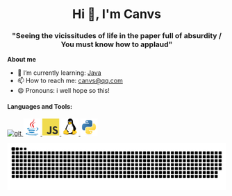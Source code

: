 <h1 align="center">Hi 👋, I'm Canvs</h1>

<h3 align="center">"Seeing the vicissitudes of life in the paper full of absurdity / You must know how to applaud"</h3>


**About me**
- 🌱 I’m currently learning: [Java](https://github.com/canvss/JavaSE)
- 📫 How to reach me: canvs@qq.com
- 😄 Pronouns: i well hope so this!
<h4 align="left">Languages and Tools:</h4>
<p align="left"> <a href="https://git-scm.com/" target="_blank"> <img src="https://www.vectorlogo.zone/logos/git-scm/git-scm-icon.svg" alt="git" width="40" height="40"/> </a> <a href="https://www.java.com" target="_blank"> <img src="https://raw.githubusercontent.com/devicons/devicon/master/icons/java/java-original.svg" alt="java" width="40" height="40"/> </a> <a href="https://developer.mozilla.org/en-US/docs/Web/JavaScript" target="_blank"> <img src="https://raw.githubusercontent.com/devicons/devicon/master/icons/javascript/javascript-original.svg" alt="javascript" width="40" height="40"/> </a> <a href="https://www.linux.org/" target="_blank"> <img src="https://raw.githubusercontent.com/devicons/devicon/master/icons/linux/linux-original.svg" alt="linux" width="40" height="40"/> </a> <a href="https://www.python.org" target="_blank"> <img src="https://raw.githubusercontent.com/devicons/devicon/master/icons/python/python-original.svg" alt="python" width="40" height="40"/> </a> </p>
<picture>
  <source media="(prefers-color-scheme: dark)" srcset="https://raw.githubusercontent.com/canvss/canvss/output/github-contribution-grid-snake-dark.svg">
  <source media="(prefers-color-scheme: light)" srcset="https://raw.githubusercontent.com/canvss/canvss/output/github-contribution-grid-snake.svg">
  <img alt="github contribution grid snake animation" src="https://raw.githubusercontent.com/canvss/canvss/output/github-contribution-grid-snake.svg">
</picture>


<!--


**Github**

<img src = "https://github-profile-summary-cards.vercel.app/api/cards/profile-details?username=canvss&theme=monokai">

![SVG Banners](https://svg-banners.vercel.app/api?type=origin&text1=Welcom💖&text2=%20Open%20Source&width=1050&height=300)

![info](https://github-readme-stats.vercel.app/api?username=canvss&show_icons=true&count_private=true&hide=prs&theme=monokai) 

[![Top Langs](https://github-readme-stats.vercel.app/api/top-langs/?username=canvss&theme=monokai&layout=compact)](https://github.com/canvss)
![](https://activity-graph.herokuapp.com/graph?username=epover&theme=dracula)

**epover/epover** is a ✨ _special_ ✨ repository because its `README.md` (this file) appears on your GitHub profile.

Here are some ideas to get you started:

- 🔭 I’m currently working on ...
- 🌱 I’m currently learning ...
- 👯 I’m looking to collaborate on ...
- 🤔 I’m looking for help with ...
- 💬 Ask me about ...
- 📫 How to reach me: ...
- 😄 Pronouns: ...
- ⚡ Fun fact: ...
-->
